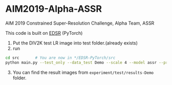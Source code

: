 # AIM2019-Alpha-ASSR
AIM 2019 Constrained Super-Resolution Challenge, Alpha Team, ASSR

This code is built on [EDSR](https://github.com/thstkdgus35/EDSR-PyTorch) (PyTorch)

1. Put the DIV2K test LR image into test folder.(already exists)
2. run 
```bash
cd src       # You are now in */EDSR-PyTorch/src
python main.py --test_only --data_test Demo --scale 4 --model assr --pre_train ../models/ASSR_x4_best.pt --save_results
```
3. You can find the result images from ```experiment/test/results-Demo``` folder.
